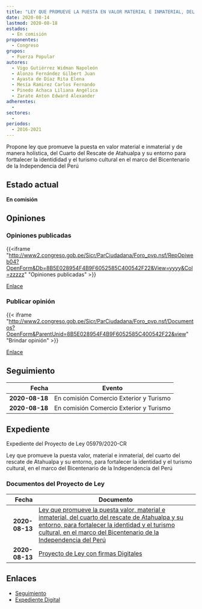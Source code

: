```yaml
---
title: "LEY QUE PROMUEVE LA PUESTA EN VALOR MATERIAL E INMATERIAL, DEL CUARTO DEL RESCATE DE ATAHUALPA Y SU ENTORNO PARA FORTALECER LA IDENTIDAD Y EL TURISMO CULTURAL, EN EL MARCO DEL BICENTENARIO DE LA INDEPENDENCIA DEL PERÚ"
date: 2020-08-14
lastmod: 2020-08-18
estados: 
  - En comisión
proponentes: 
  - Congreso
grupos: 
  - Fuerza Popular
autores: 
  - Vigo Gutiérrez Widman Napoleón
  - Alonzo Fernández Gilbert Juan
  - Ayasta de Díaz Rita Elena
  - Mesía Ramirez Carlos Fernando
  - Pinedo Achaca Liliana Angélica
  - Zarate Anton Edward Alexander
adherentes: 
  - 
sectores: 
  - 
periodos: 
  - 2016-2021
---
```


Propone ley que promueve la puesta en valor material e inmaterial y de manera holística, del Cuarto del Rescate de Atahualpa y su entorno para forttalecer la identididad y el turismo cultural en el marco del Bicentenario de la Independencia del Perú


## Estado actual

**En comisión**

## Opiniones

### Opiniones publicadas

{{<iframe "http://www2.congreso.gob.pe/Sicr/ParCiudadana/Foro_pvp.nsf/RepOpiweb04?OpenForm&Db=8B5E028954F4B9F6052585C400542F22&View=yyyy&Col=zzzzz" "Opiniones publicadas" >}}

[Enlace](http://www2.congreso.gob.pe/Sicr/ParCiudadana/Foro_pvp.nsf/RepOpiweb04?OpenForm&Db=8B5E028954F4B9F6052585C400542F22&View=yyyy&Col=zzzzz)
### Publicar opinión

{{< iframe "http://www2.congreso.gob.pe/Sicr/ParCiudadana/Foro_pvp.nsf/Documentos?OpenForm&ParentUnid=8B5E028954F4B9F6052585C400542F22&view" "Brindar opinión" >}}

[Enlace](http://www2.congreso.gob.pe/Sicr/ParCiudadana/Foro_pvp.nsf/Documentos?OpenForm&ParentUnid=8B5E028954F4B9F6052585C400542F22&view)

## Seguimiento

| Fecha | Evento |
|------:|--------|
| **2020-08-18** | En comisión Comercio Exterior y Turismo|
| **2020-08-18** | En comisión Comercio Exterior y Turismo|


## Expediente

Expediente del Proyecto de Ley 05979/2020-CR

Ley que promueve la puesta valor, material e inmaterial, del cuarto del rescate de Atahualpa y su entorno, para fortalecer la identidad y el turismo cultural, en el marco del Bicentenario de la Independencia del Perú


### Documentos del Proyecto de Ley

| Fecha | Documento |
|------:|--------|
| **2020-08-13** | [Ley que promueve la puesta valor, material e inmaterial, del cuarto del rescate de Atahualpa y su entorno, para fortalecer la identidad y el turismo cultural, en el marco del Bicentenario de la Independencia del Perú](http://www.leyes.congreso.gob.pe/Documentos/2016_2021/Proyectos_de_Ley_y_de_Resoluciones_Legislativas/PL05979-20200813.pdf) |
| **2020-08-13** | [Proyecto de Ley con firmas Digitales](http://www.leyes.congreso.gob.pe/Documentos/2016_2021/Proyectos_de_Ley_y_de_Resoluciones_Legislativas/Proyectos_Firmas_digitales/PL05979.pdf) |

## Enlaces 

- [Seguimiento](http://www2.congreso.gob.pe/Sicr/TraDocEstProc/CLProLey2016.nsf/f7fff46988ca05b1052578e100829cc7/2a1d937bc96526dc052585c4006d3d56?OpenDocument)
- [Expediente Digital](http://www2.congreso.gob.pe/Sicr/TraDocEstProc/CLProLey2016.nsf/f7fff46988ca05b1052578e100829cc7/2a1d937bc96526dc052585c4006d3d56?OpenDocument&Click=05257FB7005EB655.eb71d0cf91d8294e05256cdf006b5706/$Body/0.1C6C)
